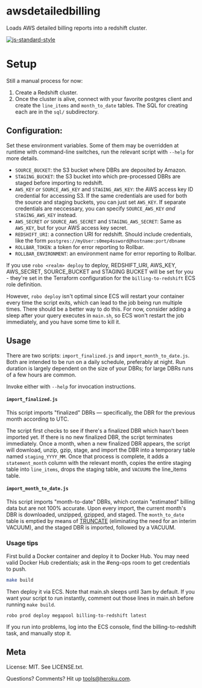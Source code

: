 # awsdetailedbilling

Loads AWS detailed billing reports into a redshift cluster.

[![js-standard-style](https://cdn.rawgit.com/feross/standard/master/badge.svg)](https://github.com/feross/standard)


# Setup

Still a manual process for now:

1. Create a Redshift cluster.
2. Once the cluster is alive, connect with your favorite postgres client and create the `line_items` and `month_to_date` tables. The SQL for creating each are in the `sql/` subdirectory.


## Configuration:

Set these environment variables. Some of them may be overridden at runtime with command-line switches, run the relevant script with `--help` for more details.

- `SOURCE_BUCKET`: the S3 bucket where DBRs are deposited by Amazon.
- `STAGING_BUCKET`: the S3 bucket into which pre-processed DBRs are staged before importing to redshift.
- `AWS_KEY` *or* `SOURCE_AWS_KEY` and `STAGING_AWS_KEY`: the AWS access key ID credential for accessing S3. If the same credentials are used for both the source and staging buckets, you can just set `AWS_KEY`. If separate credentials are neccessary, you can specify `SOURCE_AWS_KEY` *and* `STAGING_AWS_KEY` instead.
- `AWS_SECRET` *or* `SOURCE_AWS_SECRET` and `STAGING_AWS_SECRET`: Same as `AWS_KEY`, but for your AWS access key secret.
- `REDSHIFT_URI`: a connection URI for redshift. Should include credentials, like the form `postgres://myUser:s0mep4ssword@hostname:port/dbname`
- `ROLLBAR_TOKEN`: a token for error reporting to Rollbar.
- `ROLLBAR_ENVIRONMENT`: an environment name for error reporting to Rollbar.

If you use `robo <realm> deploy` to deploy, REDSHIFT_URI, AWS_KEY, AWS_SECRET,
SOURCE_BUCKET and STAGING BUCKET will be set for you - they're set in the
Terraform configuration for the `billing-to-redshift` ECS role definition.

However, `robo deploy` isn't optimal since ECS will restart your container every
time the script exits, which can lead to the job being run multiple times. There
should be a better way to do this. For now, consider adding a sleep after your
query executes in `main.sh`, so ECS won't restart the job immediately, and you
have some time to kill it.

## Usage

There are two scripts: `import_finalized.js` and `import_month_to_date.js`. Both
are intended to be run on a daily schedule, preferably at night. Run duration is
largely dependent on the size of your DBRs; for large DBRs runs of a few hours
are common.

Invoke either with `--help` for invocation instructions.


#### `import_finalized.js`

This script imports "finalized" DBRs — specifically, the DBR for the previous month according to UTC.

The script first checks to see if there's a finalized DBR which hasn't been imported yet. If there is no new finalized DBR, the script terminates immediately. Once a month, when a new finalized DBR appears, the script will download, unzip, gzip, stage, and import the DBR into a temporary table named `staging_YYYY_MM`. Once that process is complete, it adds a `statement_month` column with the relevant month, copies the entire staging table into `line_items`, drops the staging table, and `VACUUM`s the line_items table.

#### `import_month_to_date.js`

This script imports "month-to-date" DBRs, which contain "estimated" billing data but are not 100% accurate. Upon every import, the current month's DBR is downloaded, unzipped, gzipped, and staged. The `month_to_date` table is emptied by means of [TRUNCATE](http://docs.aws.amazon.com/redshift/latest/dg/r_TRUNCATE.html) (eliminating the need for an interim VACUUM), and the staged DBR is imported, followed by a VACUUM.

### Usage tips

First build a Docker container and deploy it to Docker Hub. You may need valid
Docker Hub credentials; ask in the #eng-ops room to get credentials to push.

```bash
make build
```

Then deploy it via ECS. Note that main.sh sleeps until 3am by default. If you
want your script to run instantly, comment out those lines in main.sh before
running `make build`.

```
robo prod deploy megapool billing-to-redshift latest
```

If you run into problems, log into the ECS console, find the billing-to-redshift
task, and manually stop it.

## Meta

License: MIT. See LICENSE.txt.

Questions? Comments? Hit up tools@heroku.com.
